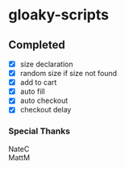 # gloaky-scripts

## Completed
- [x] size declaration
- [x] random size if size not found
- [x] add to cart
- [x] auto fill
- [x] auto checkout
- [x] checkout delay

### Special Thanks
NateC  
MattM
